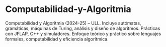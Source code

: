 # Computabilidad-y-Algoritmia
Computabilidad y Algoritmia (2024-25) – ULL. Incluye autómatas, gramáticas, máquinas de Turing, análisis y diseño de algoritmos. Prácticas con JFLAP, C++ y simuladores. Enfoque teórico y práctico sobre lenguajes formales, computabilidad y eficiencia algorítmica.
